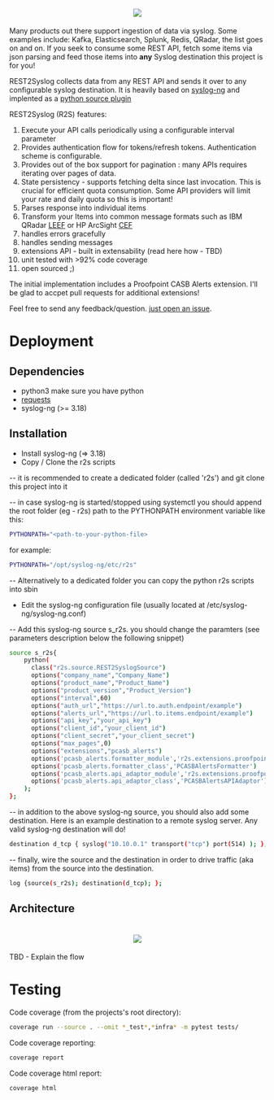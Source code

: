 <h1 align="center">
  <img src="https://repository-images.githubusercontent.com/184577526/6d042f80-7056-11e9-9b2b-8e90c0ab0f40"/>
</h1>

Many products out there support ingestion of data via syslog. Some examples include: Kafka, Elasticsearch, Splunk, Redis, QRadar, the list goes on and on. If you seek to consume some REST API, fetch some items via json parsing and feed those items into **any** Syslog destination this project is for you!

REST2Syslog collects data from any REST API and sends it over to any configurable syslog destination. It is heavily based on [syslog-ng](https://www.syslog-ng.com/technical-documents/doc/syslog-ng-open-source-edition/3.18/administration-guide/2#TOPIC-1043883) and implented as a [python source plugin](https://www.syslog-ng.com/technical-documents/doc/syslog-ng-open-source-edition/3.18/administration-guide/23#TOPIC-1043966)

REST2Syslog (R2S) features:
1. Execute your API calls periodically using a configurable interval parameter
2. Provides authentication flow for tokens/refresh tokens. Authentication scheme is configurable.
3. Provides out of the box support for pagination : many APIs requires iterating over pages of data.
4. State persistency - supports fetching delta since last invocation. This is crucial for efficient quota consumption. Some API providers will limit your rate and daily quota so this is important!
5. Parses response into individual items
6. Transform your Items into common message formats such as IBM QRadar [LEEF](https://www.ibm.com/developerworks/community/wikis/form/anonymous/api/wiki/9989d3d7-02c1-444e-92be-576b33d2f2be/page/3dc63f46-4a33-4e0b-98bf-4e55b74e556b/attachment/a19b9122-5940-4c89-ba3e-4b4fc25e2328/media/QRadar_LEEF_Format_Guide.pdf) or HP ArcSight [CEF](https://protect724.hp.com/docs/DOC-1072)
7. handles errors gracefully
8. handles sending messages
9. extensions API - built in extensability (read here how - TBD)
10. unit tested with >92% code coverage
11. open sourced ;)

The initial implementation includes a Proofpoint CASB Alerts extension. I'll be glad to accpet pull requests for additional extensions!

Feel free to send any feedback/question. [just open an issue](https://github.com/chenbekor/Rest2Syslog/issues).

# Deployment
## Dependencies
   - python3
   make sure you have python
   - [requests](https://2.python-requests.org/en/master/)
   - syslog-ng (>= 3.18)

## Installation
   - Install syslog-ng (=> 3.18)
   - Copy / Clone the r2s scripts

   -- it is recommended to create a dedicated folder (called 'r2s') and git clone this project into it

   -- in case syslog-ng is started/stopped using systemctl you should append the root folder (eg - r2s) path to the PYTHONPATH environment variable like this:
   ```sh
PYTHONPATH="<path-to-your-python-file>
```
for example:
```sh
PYTHONPATH="/opt/syslog-ng/etc/r2s"
```

   -- Alternatively to a dedicated folder you can copy the python r2s scripts into sbin
   
   - Edit the syslog-ng configuration file (usually located at /etc/syslog-ng/syslog-ng.conf)

   -- Add this syslog-ng source s_r2s. you should change the paramters (see parameters description below the following snippet)
```sh
source s_r2s{
    python(
      class("r2s.source.REST2SyslogSource")
      options("company_name","Company_Name")
      options("product_name","Product_Name")
      options("product_version","Product_Version")
      options("interval",60)
      options("auth_url","https://url.to.auth.endpoint/example")
      options("alerts_url","https://url.to.items.endpoint/example")
      options("api_key","your_api_key")
      options("client_id","your_client_id")
      options("client_secret","your_client_secret")
      options("max_pages",0)
      options("extensions","pcasb_alerts")
      options('pcasb_alerts.formatter_module','r2s.extensions.proofpoint.pcasb.alerts_formatter')
      options('pcasb_alerts.formatter_class','PCASBAlertsFormatter')
      options('pcasb_alerts.api_adaptor_module','r2s.extensions.proofpoint.pcasb.alerts_api_adaptor')
      options('pcasb_alerts.api_adaptor_class','PCASBAlertsAPIAdaptor')
    );
};
```
-- in addition to the above syslog-ng source, you should also add some destination. Here is an example destination to a remote syslog server. Any valid syslog-ng destination will do!
```sh
destination d_tcp { syslog("10.10.0.1" transport("tcp") port(514) ); };
```
-- finally, wire the source and the destination in order to drive traffic (aka items) from the source into the destination.
```sh
log {source(s_r2s); destination(d_tcp); };
```


## Architecture

<h1 align="center">
  <img src="https://github.com/chenbekor/Rest2Syslog/blob/master/wiki/images/R2S-Architecture.png"/>
</h1>

TBD - Explain the flow

# Testing
Code coverage (from the projects's root directory):
```sh
coverage run --source . --omit *_test*,*infra* -m pytest tests/
```
Code coverage reporting:
```sh
coverage report
```
Code coverage html report:
```sh
coverage html
```